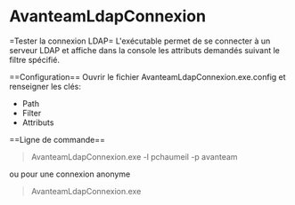 # AvanteamLdapConnexion
=Tester la connexion LDAP=
 L'exécutable permet de se connecter à un serveur LDAP et affiche dans la console les attributs demandés suivant le filtre spécifié.
 
 ==Configuration==
 Ouvrir le fichier AvanteamLdapConnexion.exe.config et renseigner les clés:
 - Path
 - Filter
 - Attributs
 
 ==Ligne de commande==
 
 > AvanteamLdapConnexion.exe -l pchaumeil -p avanteam
 
 ou pour une connexion anonyme
 > AvanteamLdapConnexion.exe
